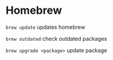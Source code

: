 Homebrew
===

`brew update`
updates homebrew

`brew outdated`
check outdated packages

`brew upgrade <package>`
update package
